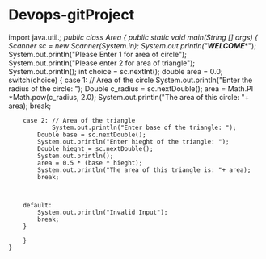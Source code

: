 # Devops-gitProject
import java.util.*;
public class Area {
	public static void main(String [] args)
	{
		Scanner sc = new Scanner(System.in);
		System.out.println("**************WELCOME****************");
		System.out.println("Please Enter 1 for area of circle");
		System.out.println("Please enter 2 for area of  triangle");
		System.out.println();
		int choice = sc.nextInt();
		double area = 0.0;
		switch(choice)
		{
		case 1: // Area of the circle
			System.out.println("Enter the radius of the circle: ");
			Double c_radius = sc.nextDouble();
			area = Math.PI *Math.pow(c_radius, 2.0);
			System.out.println("The area of this circle: "+ area);
			break;
			
		case 2: // Area of the triangle
		        System.out.println("Enter base of the triangle: ");
			Double base = sc.nextDouble();
			System.out.println("Enter hieght of the triangle: ");
			Double hieght = sc.nextDouble();
			System.out.println();
			area = 0.5 * (base * hieght);
			System.out.println("The area of this triangle is: "+ area);
			break;
			

		
		default:
			System.out.println("Invalid Input");
			break;
		}
		
		}
	}
